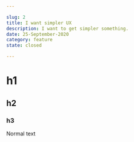 ```yaml
---

slug: 2
title: I want simpler UX
description: I want to get simpler something.
date: 25-September-2020
category: feature
state: closed

---
```


# h1

## h2

### h3

Normal text
